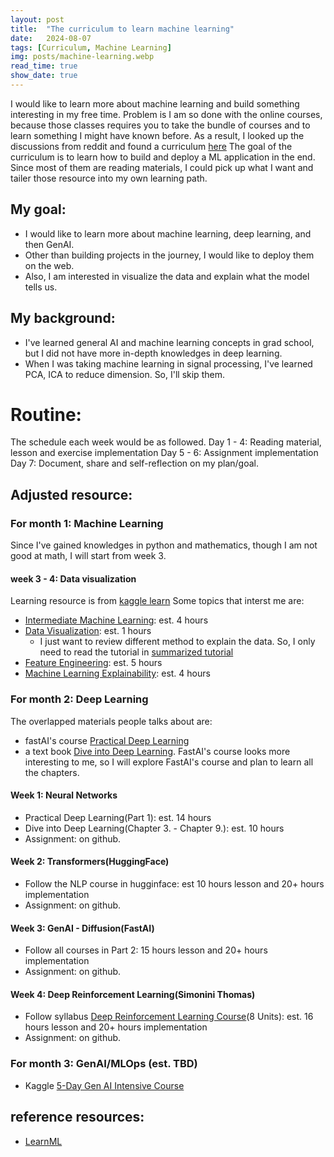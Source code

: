 ```yaml
---
layout: post
title:  "The curriculum to learn machine learning"
date:   2024-08-07
tags: [Curriculum, Machine Learning]
img: posts/machine-learning.webp
read_time: true
show_date: true
---
```


I would like to learn more about machine learning and build something interesting in my free time.
Problem is I am so done with the online courses, because those classes requires you to take the bundle of courses and to learn something I might have known before.
As a result, I looked up the discussions from reddit and found a curriculum [here](https://github.com/llSourcell/LearnML)
The goal of the curriculum is to learn how to build and deploy a ML application in the end.
Since most of them are reading materials, I could pick up what I want and tailer those resource into my own learning path.

## My goal:
- I would like to learn more about machine learning, deep learning, and then GenAI.
- Other than building projects in the journey, I would like to deploy them on the web.
- Also, I am interested in visualize the data and explain what the model tells us.

## My background:
- I've learned general AI and machine learning concepts in grad school, but I did not have more in-depth knowledges in deep learning.
- When I was taking machine learning in signal processing, I've learned PCA, ICA to reduce dimension. So, I'll skip them.

# Routine:
The schedule each week would be as followed.
Day 1 - 4: Reading material, lesson and exercise implementation
Day 5 - 6: Assignment implementation
Day 7: Document, share and self-reflection on my plan/goal.

## Adjusted resource:

### For month 1: Machine Learning
Since I've gained knowledges in python and mathematics, though I am not good at math, I will start from week 3.
#### week 3 - 4: Data visualization
Learning resource is from [kaggle learn](https://www.kaggle.com/learn)
Some topics that interst me are:
- [Intermediate Machine Learning](https://www.kaggle.com/learn/intermediate-machine-learning/course): est. 4 hours
- [Data Visualization](https://www.kaggle.com/learn/data-visualization): est. 1 hours
    - I just want to review different method to explain the data. So, I only need to read the tutorial in [summarized tutorial](https://www.kaggle.com/code/alexisbcook/choosing-plot-types-and-custom-styles)
- [Feature Engineering](https://www.kaggle.com/learn/feature-engineering): est. 5 hours
- [Machine Learning Explainability](https://www.kaggle.com/learn/machine-learning-explainability): est. 4 hours

### For month 2: Deep Learning
The overlapped materials people talks about are:
- fastAI's course [Practical Deep Learning](https://course.fast.ai/Lessons/lesson1.html)
- a text book [Dive into Deep Learning](https://d2l.ai/).
FastAI's course looks more interesting to me, so I will explore FastAI's course and plan to learn all the chapters.

#### Week 1: Neural Networks
- Practical Deep Learning(Part 1): est. 14 hours
- Dive into Deep Learning(Chapter 3. - Chapter 9.): est. 10 hours
- Assignment: on github.

#### Week 2: Transformers(HuggingFace)
- Follow the NLP course in hugginface: est 10 hours lesson and 20+ hours implementation
- Assignment: on github.

#### Week 3: GenAI - Diffusion(FastAI)
- Follow all courses in Part 2: 15 hours lesson and 20+ hours implementation
- Assignment: on github.

#### Week 4: Deep Reinforcement Learning(Simonini Thomas)
- Follow syllabus [Deep Reinforcement Learning Course](https://simoninithomas.github.io/deep-rl-course/)(8 Units): est. 16 hours lesson and 20+ hours implementation
- Assignment: on github.

### For month 3: GenAI/MLOps (est. TBD)
* Kaggle [5-Day Gen AI Intensive Course](https://www.kaggle.com/learn-guide/5-day-genai)

## reference resources:
* [LearnML](https://github.com/llSourcell/LearnML)
